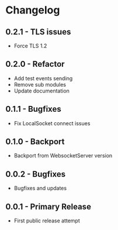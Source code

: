 # Changelog

## 0.2.1 - TLS issues

* Force TLS 1.2

## 0.2.0 - Refactor

* Add test events sending
* Remove sub modules
* Update documentation

## 0.1.1 - Bugfixes

* Fix LocalSocket connect issues

## 0.1.0 - Backport

* Backport from WebsocketServer version

## 0.0.2 - Bugfixes

* Bugfixes and updates

## 0.0.1 - Primary Release

* First public release attempt
